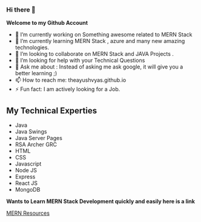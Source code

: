 ### Hi there 👋


**Welcome to my Github Account**

- 🔭 I’m currently working on Something awesome related to MERN Stack
- 🌱 I’m currently learning MERN Stack , azure and many new amazing technologies.
- 👯 I’m looking to collaborate on MERN Stack and JAVA Projects .
- 🤔 I’m looking for help with your Technical Questions
- 💬 Ask me about : Instead of asking me ask google, it will give you a better learning  ;)
- 📫 How to reach me: theayushvyas.github.io  
- ⚡ Fun fact: I am actively looking for a Job.

## My Technical Experties

- Java
- Java Swings
- Java Server Pages
- RSA Archer GRC
- HTML
- CSS
- Javascript
- Node JS
- Express
- React JS
- MongoDB

**Wants to Learn MERN Stack Development quickly and easily here is a link**


[MERN Resources](https://github.com/theayushvyas/MERN-Resources)
